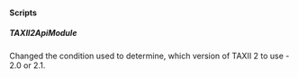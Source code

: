 
#### Scripts
##### TAXII2ApiModule
Changed the condition used to determine, which version of TAXII 2 to use - 2.0 or 2.1.
